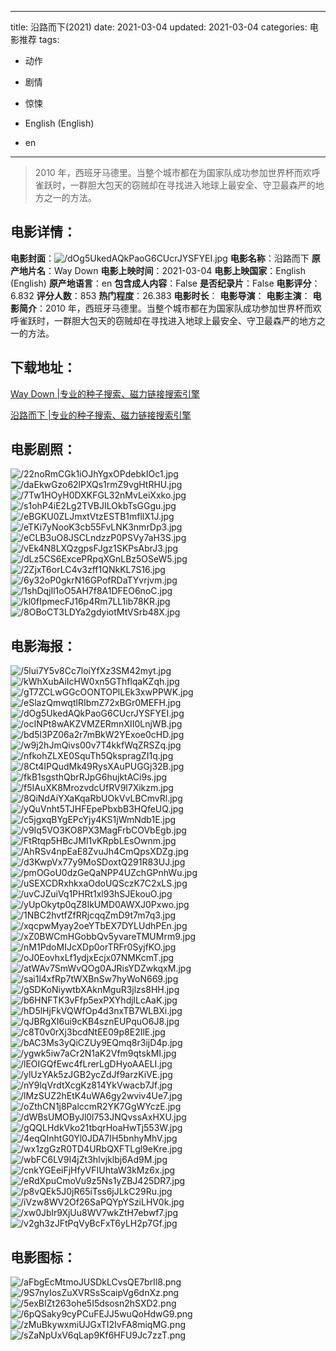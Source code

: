
---
title: 沿路而下(2021)
date: 2021-03-04
updated: 2021-03-04
categories: 电影推荐
tags:
- 动作
- 剧情
- 惊悚

- English (English)
- en
---


> 2010 年，西班牙马德里。当整个城市都在为国家队成功参加世界杯而欢呼雀跃时，一群胆大包天的窃贼却在寻找进入地球上最安全、守卫最森严的地方之一的方法。

## **电影详情**：

**电影封面**：<img src="https://image.tmdb.org/t/p/w200/dOg5UkedAQkPaoG6CUcrJYSFYEI.jpg" alt="/dOg5UkedAQkPaoG6CUcrJYSFYEI.jpg" title="/dOg5UkedAQkPaoG6CUcrJYSFYEI.jpg">
**电影名称**：沿路而下
**原产地片名**：Way Down
**电影上映时间**：2021-03-04
**电影上映国家**：English (English)
**原产地语言**：en
**包含成人内容**：False
**是否纪录片**：False
**电影评分**：6.832
**评分人数**：853
**热门程度**：26.383
**电影时长**：
**电影导演**：
**电影主演**：
**电影简介**：2010 年，西班牙马德里。当整个城市都在为国家队成功参加世界杯而欢呼雀跃时，一群胆大包天的窃贼却在寻找进入地球上最安全、守卫最森严的地方之一的方法。

## **下载地址**：
[Way Down |专业的种子搜索、磁力链接搜索引擎](https://movie.amd794.com:2083/?search=Way%20Down&ordering=&mode=match_phrase&page_size=10&page=1)

[沿路而下 |专业的种子搜索、磁力链接搜索引擎](https://movie.amd794.com:2083/?search=%E6%B2%BF%E8%B7%AF%E8%80%8C%E4%B8%8B&ordering=&mode=match_phrase&page_size=10&page=1)
 

## **电影剧照**：
<img src="https://image.tmdb.org/t/p/original/22noRmCGk1iOJhYgxOPdebkIOc1.jpg" alt="/22noRmCGk1iOJhYgxOPdebkIOc1.jpg" title="/22noRmCGk1iOJhYgxOPdebkIOc1.jpg"><img src="https://image.tmdb.org/t/p/original/daEkwGzo62lPXQs1rmZ9vgHtRHU.jpg" alt="/daEkwGzo62lPXQs1rmZ9vgHtRHU.jpg" title="/daEkwGzo62lPXQs1rmZ9vgHtRHU.jpg"><img src="https://image.tmdb.org/t/p/original/7Tw1HOyH0DXKFGL32nMvLeiXxko.jpg" alt="/7Tw1HOyH0DXKFGL32nMvLeiXxko.jpg" title="/7Tw1HOyH0DXKFGL32nMvLeiXxko.jpg"><img src="https://image.tmdb.org/t/p/original/s1ohP4iE2Lg2TVBJILOkbTsGGgu.jpg" alt="/s1ohP4iE2Lg2TVBJILOkbTsGGgu.jpg" title="/s1ohP4iE2Lg2TVBJILOkbTsGGgu.jpg"><img src="https://image.tmdb.org/t/p/original/eBGKU0ZLJmxtVtzESTB1mfllX1J.jpg" alt="/eBGKU0ZLJmxtVtzESTB1mfllX1J.jpg" title="/eBGKU0ZLJmxtVtzESTB1mfllX1J.jpg"><img src="https://image.tmdb.org/t/p/original/eTKi7yNooK3cb55FvLNK3nmrDp3.jpg" alt="/eTKi7yNooK3cb55FvLNK3nmrDp3.jpg" title="/eTKi7yNooK3cb55FvLNK3nmrDp3.jpg"><img src="https://image.tmdb.org/t/p/original/eCLB3uO8JSCLndzzP0PSVy7aH3S.jpg" alt="/eCLB3uO8JSCLndzzP0PSVy7aH3S.jpg" title="/eCLB3uO8JSCLndzzP0PSVy7aH3S.jpg"><img src="https://image.tmdb.org/t/p/original/vEk4N8LXQzgpsFJgz1SKPsAbrJ3.jpg" alt="/vEk4N8LXQzgpsFJgz1SKPsAbrJ3.jpg" title="/vEk4N8LXQzgpsFJgz1SKPsAbrJ3.jpg"><img src="https://image.tmdb.org/t/p/original/dLz5CS6ExcePRpqXGnLBz5OSeW5.jpg" alt="/dLz5CS6ExcePRpqXGnLBz5OSeW5.jpg" title="/dLz5CS6ExcePRpqXGnLBz5OSeW5.jpg"><img src="https://image.tmdb.org/t/p/original/2ZjxT6orLC4v3zff1QNkKL7S16.jpg" alt="/2ZjxT6orLC4v3zff1QNkKL7S16.jpg" title="/2ZjxT6orLC4v3zff1QNkKL7S16.jpg"><img src="https://image.tmdb.org/t/p/original/6y32oP0gkrN16GPofRDaTYvrjvm.jpg" alt="/6y32oP0gkrN16GPofRDaTYvrjvm.jpg" title="/6y32oP0gkrN16GPofRDaTYvrjvm.jpg"><img src="https://image.tmdb.org/t/p/original/1shDqjIl1oO5AH7f8A1DFEO6noC.jpg" alt="/1shDqjIl1oO5AH7f8A1DFEO6noC.jpg" title="/1shDqjIl1oO5AH7f8A1DFEO6noC.jpg"><img src="https://image.tmdb.org/t/p/original/kl0fIpmecFJ16p4Rm7LL1ib78KR.jpg" alt="/kl0fIpmecFJ16p4Rm7LL1ib78KR.jpg" title="/kl0fIpmecFJ16p4Rm7LL1ib78KR.jpg"><img src="https://image.tmdb.org/t/p/original/8OBoCT3LDYa2gdyiotMtVSrb48X.jpg" alt="/8OBoCT3LDYa2gdyiotMtVSrb48X.jpg" title="/8OBoCT3LDYa2gdyiotMtVSrb48X.jpg">

## **电影海报**：
<img src="https://image.tmdb.org/t/p/original/5lui7Y5v8Cc7loiYfXz3SM42myt.jpg" alt="/5lui7Y5v8Cc7loiYfXz3SM42myt.jpg" title="/5lui7Y5v8Cc7loiYfXz3SM42myt.jpg"><img src="https://image.tmdb.org/t/p/original/kWhXubAiIcHW0xn5GThflqaKZqh.jpg" alt="/kWhXubAiIcHW0xn5GThflqaKZqh.jpg" title="/kWhXubAiIcHW0xn5GThflqaKZqh.jpg"><img src="https://image.tmdb.org/t/p/original/gT7ZCLwGGcOONTOPlLEk3xwPPWK.jpg" alt="/gT7ZCLwGGcOONTOPlLEk3xwPPWK.jpg" title="/gT7ZCLwGGcOONTOPlLEk3xwPPWK.jpg"><img src="https://image.tmdb.org/t/p/original/eSlazQmwqtlRIbmZ72xBGr0MEFH.jpg" alt="/eSlazQmwqtlRIbmZ72xBGr0MEFH.jpg" title="/eSlazQmwqtlRIbmZ72xBGr0MEFH.jpg"><img src="https://image.tmdb.org/t/p/original/dOg5UkedAQkPaoG6CUcrJYSFYEI.jpg" alt="/dOg5UkedAQkPaoG6CUcrJYSFYEI.jpg" title="/dOg5UkedAQkPaoG6CUcrJYSFYEI.jpg"><img src="https://image.tmdb.org/t/p/original/ocINPt8wAKZVMZERmnXII0LnjWB.jpg" alt="/ocINPt8wAKZVMZERmnXII0LnjWB.jpg" title="/ocINPt8wAKZVMZERmnXII0LnjWB.jpg"><img src="https://image.tmdb.org/t/p/original/bd5l3PZ06a2r7mBkW2YExoe0cHD.jpg" alt="/bd5l3PZ06a2r7mBkW2YExoe0cHD.jpg" title="/bd5l3PZ06a2r7mBkW2YExoe0cHD.jpg"><img src="https://image.tmdb.org/t/p/original/w9j2hJmQivs00v7T4kkfWqZRSZq.jpg" alt="/w9j2hJmQivs00v7T4kkfWqZRSZq.jpg" title="/w9j2hJmQivs00v7T4kkfWqZRSZq.jpg"><img src="https://image.tmdb.org/t/p/original/nfkohZLXE0SquTh5QkspragZI1q.jpg" alt="/nfkohZLXE0SquTh5QkspragZI1q.jpg" title="/nfkohZLXE0SquTh5QkspragZI1q.jpg"><img src="https://image.tmdb.org/t/p/original/8Ct4IPQudMk49RysXAuPUGGj32B.jpg" alt="/8Ct4IPQudMk49RysXAuPUGGj32B.jpg" title="/8Ct4IPQudMk49RysXAuPUGGj32B.jpg"><img src="https://image.tmdb.org/t/p/original/fkB1sgsthQbrRJpG6hujktACi9s.jpg" alt="/fkB1sgsthQbrRJpG6hujktACi9s.jpg" title="/fkB1sgsthQbrRJpG6hujktACi9s.jpg"><img src="https://image.tmdb.org/t/p/original/f5IAuXK8MrozvdcUfRV9l7Xikzm.jpg" alt="/f5IAuXK8MrozvdcUfRV9l7Xikzm.jpg" title="/f5IAuXK8MrozvdcUfRV9l7Xikzm.jpg"><img src="https://image.tmdb.org/t/p/original/8QiNdAiYXaKqaRbUOkVvLBCmvRl.jpg" alt="/8QiNdAiYXaKqaRbUOkVvLBCmvRl.jpg" title="/8QiNdAiYXaKqaRbUOkVvLBCmvRl.jpg"><img src="https://image.tmdb.org/t/p/original/yQuVnht5TJHFEpePbxbB3HQfeUQ.jpg" alt="/yQuVnht5TJHFEpePbxbB3HQfeUQ.jpg" title="/yQuVnht5TJHFEpePbxbB3HQfeUQ.jpg"><img src="https://image.tmdb.org/t/p/original/c5jgxqBYgEPcYjy4KS1jWmNdb1E.jpg" alt="/c5jgxqBYgEPcYjy4KS1jWmNdb1E.jpg" title="/c5jgxqBYgEPcYjy4KS1jWmNdb1E.jpg"><img src="https://image.tmdb.org/t/p/original/v9Iq5VO3KO8PX3MagFrbCOVbEgb.jpg" alt="/v9Iq5VO3KO8PX3MagFrbCOVbEgb.jpg" title="/v9Iq5VO3KO8PX3MagFrbCOVbEgb.jpg"><img src="https://image.tmdb.org/t/p/original/FtRtqp5HBcJMl1vKRpbLEsOwnm.jpg" alt="/FtRtqp5HBcJMl1vKRpbLEsOwnm.jpg" title="/FtRtqp5HBcJMl1vKRpbLEsOwnm.jpg"><img src="https://image.tmdb.org/t/p/original/AhRSv4npEaE8ZvuJh4CmQpsXDZg.jpg" alt="/AhRSv4npEaE8ZvuJh4CmQpsXDZg.jpg" title="/AhRSv4npEaE8ZvuJh4CmQpsXDZg.jpg"><img src="https://image.tmdb.org/t/p/original/d3KwpVx77y9MoSDoxtQ291R83UJ.jpg" alt="/d3KwpVx77y9MoSDoxtQ291R83UJ.jpg" title="/d3KwpVx77y9MoSDoxtQ291R83UJ.jpg"><img src="https://image.tmdb.org/t/p/original/pmOGoU0dzGeQaNPP4UZchGPnhWu.jpg" alt="/pmOGoU0dzGeQaNPP4UZchGPnhWu.jpg" title="/pmOGoU0dzGeQaNPP4UZchGPnhWu.jpg"><img src="https://image.tmdb.org/t/p/original/uSEXCDRxhkxaOdoUQSczK7C2xLS.jpg" alt="/uSEXCDRxhkxaOdoUQSczK7C2xLS.jpg" title="/uSEXCDRxhkxaOdoUQSczK7C2xLS.jpg"><img src="https://image.tmdb.org/t/p/original/uvCJZuiVq1PHRt1xl93hSJEkouO.jpg" alt="/uvCJZuiVq1PHRt1xl93hSJEkouO.jpg" title="/uvCJZuiVq1PHRt1xl93hSJEkouO.jpg"><img src="https://image.tmdb.org/t/p/original/yUpOkytp0qZ8IkUMD0AWXJ0Pxwo.jpg" alt="/yUpOkytp0qZ8IkUMD0AWXJ0Pxwo.jpg" title="/yUpOkytp0qZ8IkUMD0AWXJ0Pxwo.jpg"><img src="https://image.tmdb.org/t/p/original/1NBC2hvtfZfRRjcqqZmD9t7m7q3.jpg" alt="/1NBC2hvtfZfRRjcqqZmD9t7m7q3.jpg" title="/1NBC2hvtfZfRRjcqqZmD9t7m7q3.jpg"><img src="https://image.tmdb.org/t/p/original/xqcpwMyay2oeYTbEX7DYLUdhPEn.jpg" alt="/xqcpwMyay2oeYTbEX7DYLUdhPEn.jpg" title="/xqcpwMyay2oeYTbEX7DYLUdhPEn.jpg"><img src="https://image.tmdb.org/t/p/original/xZ0BWCmHGobbQv5yvareTMUMrm9.jpg" alt="/xZ0BWCmHGobbQv5yvareTMUMrm9.jpg" title="/xZ0BWCmHGobbQv5yvareTMUMrm9.jpg"><img src="https://image.tmdb.org/t/p/original/nM1PdoMIJcXDp0orTRFr0SyjfKO.jpg" alt="/nM1PdoMIJcXDp0orTRFr0SyjfKO.jpg" title="/nM1PdoMIJcXDp0orTRFr0SyjfKO.jpg"><img src="https://image.tmdb.org/t/p/original/oJ0EovhxLf1ydjxEcjx07NMKcmT.jpg" alt="/oJ0EovhxLf1ydjxEcjx07NMKcmT.jpg" title="/oJ0EovhxLf1ydjxEcjx07NMKcmT.jpg"><img src="https://image.tmdb.org/t/p/original/atWAv7SmWvQOg0AJRisYDZwkqxM.jpg" alt="/atWAv7SmWvQOg0AJRisYDZwkqxM.jpg" title="/atWAv7SmWvQOg0AJRisYDZwkqxM.jpg"><img src="https://image.tmdb.org/t/p/original/sai1l4xfRp7tWXBnSw7hyWoN669.jpg" alt="/sai1l4xfRp7tWXBnSw7hyWoN669.jpg" title="/sai1l4xfRp7tWXBnSw7hyWoN669.jpg"><img src="https://image.tmdb.org/t/p/original/gSDKoNiywtbXAknMguR3jlzs8HH.jpg" alt="/gSDKoNiywtbXAknMguR3jlzs8HH.jpg" title="/gSDKoNiywtbXAknMguR3jlzs8HH.jpg"><img src="https://image.tmdb.org/t/p/original/b6HNFTK3vFfp5exPXYhdjlLcAaK.jpg" alt="/b6HNFTK3vFfp5exPXYhdjlLcAaK.jpg" title="/b6HNFTK3vFfp5exPXYhdjlLcAaK.jpg"><img src="https://image.tmdb.org/t/p/original/hD5lHjFkVQWfOp4d3nxTB7WLBXi.jpg" alt="/hD5lHjFkVQWfOp4d3nxTB7WLBXi.jpg" title="/hD5lHjFkVQWfOp4d3nxTB7WLBXi.jpg"><img src="https://image.tmdb.org/t/p/original/qJBRgXI6ui9cKB4sznEUPquO6J8.jpg" alt="/qJBRgXI6ui9cKB4sznEUPquO6J8.jpg" title="/qJBRgXI6ui9cKB4sznEUPquO6J8.jpg"><img src="https://image.tmdb.org/t/p/original/c8T0v0rXj3bcdNtEE09p8E2IlE.jpg" alt="/c8T0v0rXj3bcdNtEE09p8E2IlE.jpg" title="/c8T0v0rXj3bcdNtEE09p8E2IlE.jpg"><img src="https://image.tmdb.org/t/p/original/bAC3Ms3yQiCZUy9EQmq8r3ijD4p.jpg" alt="/bAC3Ms3yQiCZUy9EQmq8r3ijD4p.jpg" title="/bAC3Ms3yQiCZUy9EQmq8r3ijD4p.jpg"><img src="https://image.tmdb.org/t/p/original/ygwk5iw7aCr2N1aK2Vfm9qtskMI.jpg" alt="/ygwk5iw7aCr2N1aK2Vfm9qtskMI.jpg" title="/ygwk5iw7aCr2N1aK2Vfm9qtskMI.jpg"><img src="https://image.tmdb.org/t/p/original/lEOIGQfEwc4fLrerLgDHyoAAELI.jpg" alt="/lEOIGQfEwc4fLrerLgDHyoAAELI.jpg" title="/lEOIGQfEwc4fLrerLgDHyoAAELI.jpg"><img src="https://image.tmdb.org/t/p/original/ylUzYAk5zJGB2ycZdJf9arzKiVE.jpg" alt="/ylUzYAk5zJGB2ycZdJf9arzKiVE.jpg" title="/ylUzYAk5zJGB2ycZdJf9arzKiVE.jpg"><img src="https://image.tmdb.org/t/p/original/nY9lqVrdtXcgKz814YkVwacb7Jf.jpg" alt="/nY9lqVrdtXcgKz814YkVwacb7Jf.jpg" title="/nY9lqVrdtXcgKz814YkVwacb7Jf.jpg"><img src="https://image.tmdb.org/t/p/original/lMzSUZ2hEtK4uWA6gy2wviv4Ue7.jpg" alt="/lMzSUZ2hEtK4uWA6gy2wviv4Ue7.jpg" title="/lMzSUZ2hEtK4uWA6gy2wviv4Ue7.jpg"><img src="https://image.tmdb.org/t/p/original/oZthCN1j8PalccmR2YK7GgWYczE.jpg" alt="/oZthCN1j8PalccmR2YK7GgWYczE.jpg" title="/oZthCN1j8PalccmR2YK7GgWYczE.jpg"><img src="https://image.tmdb.org/t/p/original/dWBsUMOByJl0l753JNQvssAxHXU.jpg" alt="/dWBsUMOByJl0l753JNQvssAxHXU.jpg" title="/dWBsUMOByJl0l753JNQvssAxHXU.jpg"><img src="https://image.tmdb.org/t/p/original/gQQLHdkVko21tbqrHoaHwTj553W.jpg" alt="/gQQLHdkVko21tbqrHoaHwTj553W.jpg" title="/gQQLHdkVko21tbqrHoaHwTj553W.jpg"><img src="https://image.tmdb.org/t/p/original/4eqQInhtG0Yl0JDA7IH5bnhyMhV.jpg" alt="/4eqQInhtG0Yl0JDA7IH5bnhyMhV.jpg" title="/4eqQInhtG0Yl0JDA7IH5bnhyMhV.jpg"><img src="https://image.tmdb.org/t/p/original/wx1zgGzR0TD4URbQXFTLgl9eKre.jpg" alt="/wx1zgGzR0TD4URbQXFTLgl9eKre.jpg" title="/wx1zgGzR0TD4URbQXFTLgl9eKre.jpg"><img src="https://image.tmdb.org/t/p/original/wbFC6LV9I4jZt3hIvjklbj6Ad9M.jpg" alt="/wbFC6LV9I4jZt3hIvjklbj6Ad9M.jpg" title="/wbFC6LV9I4jZt3hIvjklbj6Ad9M.jpg"><img src="https://image.tmdb.org/t/p/original/cnkYGEeiFjHfyVFIUhtaW3kMz6x.jpg" alt="/cnkYGEeiFjHfyVFIUhtaW3kMz6x.jpg" title="/cnkYGEeiFjHfyVFIUhtaW3kMz6x.jpg"><img src="https://image.tmdb.org/t/p/original/eRdXpuCmoVu9z5Ns1yZBJ425DR7.jpg" alt="/eRdXpuCmoVu9z5Ns1yZBJ425DR7.jpg" title="/eRdXpuCmoVu9z5Ns1yZBJ425DR7.jpg"><img src="https://image.tmdb.org/t/p/original/p8vQEk5J0jR65iTss6jJLkC29Ru.jpg" alt="/p8vQEk5J0jR65iTss6jJLkC29Ru.jpg" title="/p8vQEk5J0jR65iTss6jJLkC29Ru.jpg"><img src="https://image.tmdb.org/t/p/original/iVzw8WV2Of26SaPQYpYSziLHV0k.jpg" alt="/iVzw8WV2Of26SaPQYpYSziLHV0k.jpg" title="/iVzw8WV2Of26SaPQYpYSziLHV0k.jpg"><img src="https://image.tmdb.org/t/p/original/xw0Jblr9XjUu8WV7wkZtH7ebwf7.jpg" alt="/xw0Jblr9XjUu8WV7wkZtH7ebwf7.jpg" title="/xw0Jblr9XjUu8WV7wkZtH7ebwf7.jpg"><img src="https://image.tmdb.org/t/p/original/v2gh3zJFtPqVyBcFxT6yLH2p7Gf.jpg" alt="/v2gh3zJFtPqVyBcFxT6yLH2p7Gf.jpg" title="/v2gh3zJFtPqVyBcFxT6yLH2p7Gf.jpg">

## **电影图标**：
<img src="https://image.tmdb.org/t/p/original/aFbgEcMtmoJUSDkLCvsQE7brIl8.png" alt="/aFbgEcMtmoJUSDkLCvsQE7brIl8.png" title="/aFbgEcMtmoJUSDkLCvsQE7brIl8.png"><img src="https://image.tmdb.org/t/p/original/9S7nyIosZuXVRSsScaipVg6dnXz.png" alt="/9S7nyIosZuXVRSsScaipVg6dnXz.png" title="/9S7nyIosZuXVRSsScaipVg6dnXz.png"><img src="https://image.tmdb.org/t/p/original/5exBIZt263ohe5I5dsosn2hSXD2.png" alt="/5exBIZt263ohe5I5dsosn2hSXD2.png" title="/5exBIZt263ohe5I5dsosn2hSXD2.png"><img src="https://image.tmdb.org/t/p/original/6pQSaky9cyPCuFEJJ5wuQoHdwG9.png" alt="/6pQSaky9cyPCuFEJJ5wuQoHdwG9.png" title="/6pQSaky9cyPCuFEJJ5wuQoHdwG9.png"><img src="https://image.tmdb.org/t/p/original/zMuBkywxmiUJGxTI2IvFA8miqMG.png" alt="/zMuBkywxmiUJGxTI2IvFA8miqMG.png" title="/zMuBkywxmiUJGxTI2IvFA8miqMG.png"><img src="https://image.tmdb.org/t/p/original/sZaNpUxV6qLap9Kf6HFU9Jc7zzT.png" alt="/sZaNpUxV6qLap9Kf6HFU9Jc7zzT.png" title="/sZaNpUxV6qLap9Kf6HFU9Jc7zzT.png">
